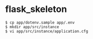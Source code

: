 # flask_skeleton

```
$ cp app/dotenv.sample app/.env
$ mkdir app/src/instance
$ vi app/src/instance/application.cfg
```
